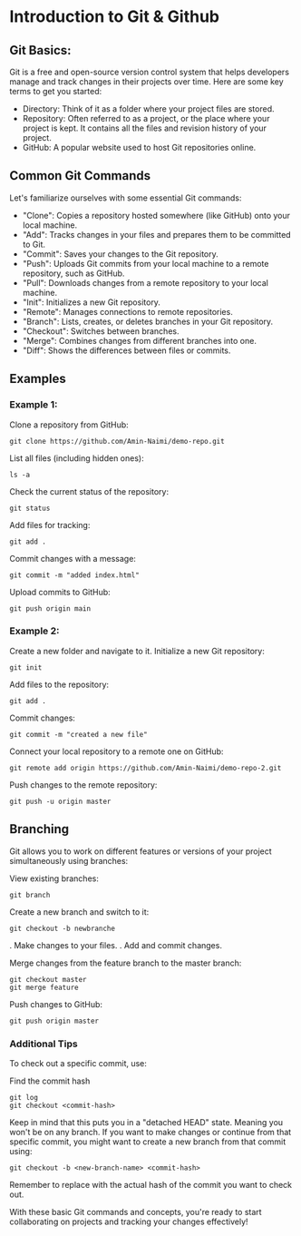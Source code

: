 # Introduction to Git & Github
## Git Basics:
Git is a free and open-source version control system that helps developers manage and track changes in their projects over time. Here are some key terms to get you started:

- Directory: Think of it as a folder where your project files are stored.
- Repository: Often referred to as a project, or the place where your project is kept. It contains all the files and revision history of your project.
- GitHub: A popular website used to host Git repositories online.

## Common Git Commands
Let's familiarize ourselves with some essential Git commands:

- "Clone": Copies a repository hosted somewhere (like GitHub) onto your local machine.
- "Add": Tracks changes in your files and prepares them to be committed to Git.
- "Commit": Saves your changes to the Git repository.
- "Push": Uploads Git commits from your local machine to a remote repository, such as GitHub.
- "Pull": Downloads changes from a remote repository to your local machine.
- "Init": Initializes a new Git repository.
- "Remote": Manages connections to remote repositories.
- "Branch": Lists, creates, or deletes branches in your Git repository.
- "Checkout": Switches between branches.
- "Merge": Combines changes from different branches into one.
- "Diff": Shows the differences between files or commits.

## Examples
### Example 1: 
  Clone a repository from GitHub:
  
    git clone https://github.com/Amin-Naimi/demo-repo.git
  List all files (including hidden ones):
  
    ls -a
  Check the current status of the repository:

    git status
  Add files for tracking:

    git add .
  Commit changes with a message:
  
    git commit -m "added index.html"
  Upload commits to GitHub:
              
    git push origin main

### Example 2:
Create a new folder and navigate to it.
Initialize a new Git repository:

    git init
Add files to the repository:

    git add .
Commit changes:

    git commit -m "created a new file"
Connect your local repository to a remote one on GitHub:

    git remote add origin https://github.com/Amin-Naimi/demo-repo-2.git
Push changes to the remote repository:

    git push -u origin master
    
## Branching
Git allows you to work on different features or versions of your project simultaneously using branches:

View existing branches:

    git branch
Create a new branch and switch to it:

    git checkout -b newbranche

. Make changes to your files.
. Add and commit changes.

Merge changes from the feature branch to the master branch:

    git checkout master
    git merge feature
    
Push changes to GitHub:

    git push origin master

### Additional Tips
To check out a specific commit, use:

 Find the commit hash
 
    git log
    git checkout <commit-hash>
Keep in mind that this puts you in a "detached HEAD" state. Meaning you won't be on any branch. If you want to make changes or continue from that specific commit, 
you might want to create a new branch from that commit using:

    git checkout -b <new-branch-name> <commit-hash>

Remember to replace <commit-hash> with the actual hash of the commit you want to check out.

With these basic Git commands and concepts, you're ready to start collaborating on projects and tracking your changes effectively!
    

